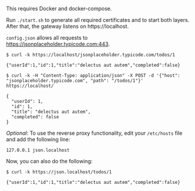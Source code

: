 This requires Docker and docker-compose.

Run `./start.sh` to generate all required certificates and to start both layers. After that, the gateway listens on https://localhost.

`config.json` allows all requests to https://jsonplaceholder.typicode.com:443.

```
$ curl -k https://localhost/jsonplaceholder.typicode.com/todos/1

{"userId":1,"id":1,"title":"delectus aut autem","completed":false}

$ curl -k -H "Content-Type: application/json" -X POST -d '{"host": "jsonplaceholder.typicode.com", "path": "/todos/1"}' https://localhost/

{
  "userId": 1,
  "id": 1,
  "title": "delectus aut autem",
  "completed": false
}
```

*Optional*: To use the reverse proxy functionality, edit your `/etc/hosts` file and add the following line:

```
127.0.0.1 json.localhost
```

Now, you can also do the following:

```
$ curl -k https://json.localhost/todos/1

{"userId":1,"id":1,"title":"delectus aut autem","completed":false}
```

